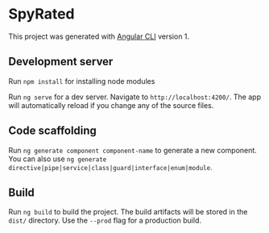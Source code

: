 # SpyRated

This project was generated with [Angular CLI](https://github.com/Koshila-cd/Sentiment-Analysis-of-Movie-Reviews-from-YouTube.git) version 1.

## Development server

Run `npm install` for installing node modules

Run `ng serve` for a dev server. Navigate to `http://localhost:4200/`. The app will automatically reload if you change any of the source files.

## Code scaffolding

Run `ng generate component component-name` to generate a new component. You can also use `ng generate directive|pipe|service|class|guard|interface|enum|module`.

## Build

Run `ng build` to build the project. The build artifacts will be stored in the `dist/` directory. Use the `--prod` flag for a production build.
